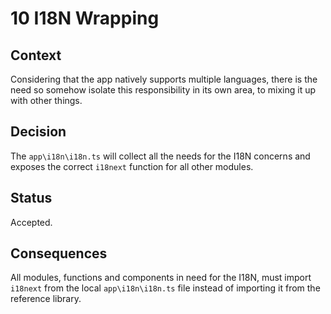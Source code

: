 <!--
© 2022-2023 Marco Bresciani

Copying and distribution of this file, with or without modification, are
permitted in any medium without royalty provided the copyright notice
and this notice are preserved.
This file is offered as-is, without any warranty.

SPDX-FileCopyrightText: 2022-2023 Marco Bresciani

SPDX-License-Identifier: FSFAP
-->
# 10 I18N Wrapping

## Context

Considering that the app natively supports multiple languages, there is
the need so somehow isolate this responsibility in its own area, to
mixing it up with other things.

## Decision

The `app\i18n\i18n.ts` will collect all the needs for the I18N concerns
and exposes the correct `i18next` function for all other modules.

## Status

Accepted.

## Consequences

All modules, functions and components in need for the I18N, must import
`i18next` from the local `app\i18n\i18n.ts` file instead of importing it
from the reference library.
